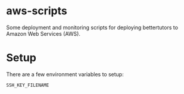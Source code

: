 aws-scripts
===========
Some deployment and monitoring scripts for deploying bettertutors to Amazon Web Services (AWS).

# Setup
There are a few environment variables to setup:

    SSH_KEY_FILENAME